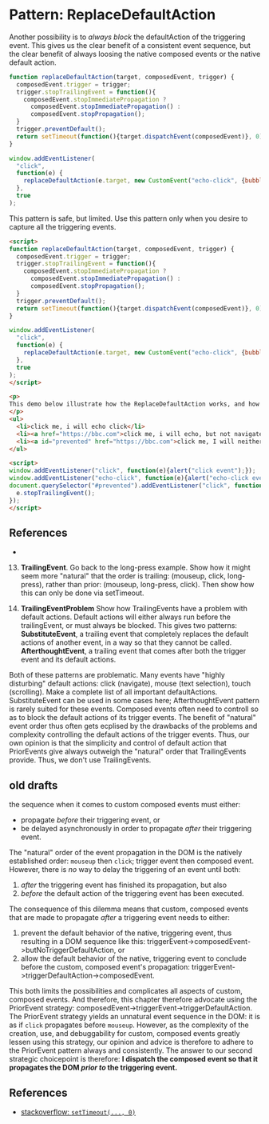 # Pattern: ReplaceDefaultAction

Another possibility is to *always block* the defaultAction of the triggering event.
This gives us the clear benefit of a consistent event sequence, but 
the clear benefit of always loosing the native composed events or the native default action.

```javascript
function replaceDefaultAction(target, composedEvent, trigger) {               
  composedEvent.trigger = trigger;
  trigger.stopTrailingEvent = function(){
    composedEvent.stopImmediatePropagation ? 
      composedEvent.stopImmediatePropagation() :
      composedEvent.stopPropagation();
  }
  trigger.preventDefault();
  return setTimeout(function(){target.dispatchEvent(composedEvent)}, 0);
}

window.addEventListener(
  "click", 
  function(e) {
    replaceDefaultAction(e.target, new CustomEvent("echo-click", {bubbles: true, composed: true}), e);
  }, 
  true
);
```

This pattern is safe, but limited. Use this pattern only when you desire to capture all the 
triggering events.

```html
<script>
function replaceDefaultAction(target, composedEvent, trigger) {               
  composedEvent.trigger = trigger;
  trigger.stopTrailingEvent = function(){
    composedEvent.stopImmediatePropagation ? 
      composedEvent.stopImmediatePropagation() :
      composedEvent.stopPropagation();
  }
  trigger.preventDefault();
  return setTimeout(function(){target.dispatchEvent(composedEvent)}, 0);
}

window.addEventListener(                                       
  "click", 
  function(e) {
    replaceDefaultAction(e.target, new CustomEvent("echo-click", {bubbles: true, composed: true}), e);
  }, 
  true
);
</script>

<p>
This demo below illustrate how the ReplaceDefaultAction works, and how it always blocks the defaultAction.
</p>
<ul>
  <li>click me, i will echo click</li>
  <li><a href="https://bbc.com">click me, i will echo, but not navigate</a></li>
  <li><a id="prevented" href="https://bbc.com">click me, I will neither echo nor navigate</a></li>
</ul>

<script>
window.addEventListener("click", function(e){alert("click event");});
window.addEventListener("echo-click", function(e){alert("echo-click event");});
document.querySelector("#prevented").addEventListener("click", function(e){
  e.stopTrailingEvent();
});
</script>
```

## References

 * 

13. **TrailingEvent**. Go back to the long-press example. 
   Show how it might seem more "natural" that the order is trailing:
   (mouseup, click, long-press), rather than prior: (mouseup, long-press, click). 
   Then show how this can only be done via setTimeout. 

14. **TrailingEventProblem**
   Show how TrailingEvents have a problem with default actions. 
   Default actions will either always run before the trailingEvent, or must always be blocked. 
   This gives two patterns: 
   **SubstituteEvent**, a trailing event that completely replaces the default actions of another event,
   in a way so that they cannot be called.
   **AfterthoughtEvent**, a trailing event that comes after both the trigger event and its default actions.

   Both of these patterns are problematic.
   Many events have "highly disturbing" default actions: 
   click (navigate), mouse (text selection), touch (scrolling). 
   Make a complete list of all important defaultActions. 
   SubstituteEvent can be used in some cases here; 
   AfterthoughtEvent pattern is rarely suited for these events.
   Composed events often need to controll so as to block the default actions of its trigger events.
   The benefit of "natural" event order thus often gets ecplised by the drawbacks of 
   the problems and complexity controlling the default actions of the trigger events.
   Thus, our own opinion is that the simplicity and control of default action that PriorEvents give
   always outweigh the "natural" order that TrailingEvents provide. Thus, we don't use TrailingEvents. 
 
## old drafts
the sequence when it comes to 
custom composed events must either:
 * propagate *before* their triggering event, or
 * be delayed asynchronously in order to propagate *after* their triggering event.

The "natural" order of the event propagation in the DOM is the natively established order:
`mouseup` then `click`; trigger event then composed event.
However, there is *no* way to delay the triggering of an event 
until both:
1. *after* the triggering event has finished its propagation, but also 
2. *before* the default action of the triggering event has been executed.

The consequence of this dilemma means that custom, composed events that are made to propagate *after*
a triggering event needs to either:
1. prevent the default behavior of the native, triggering event, thus resulting in a DOM sequence like this:
   triggerEvent->composedEvent->butNoTriggerDefaultAction, or
2. allow the default behavior of the native, triggering event to conclude before the custom, composed 
   event's propagation: triggerEvent->triggerDefaultAction->composedEvent.           
   
This both limits the possibilities and complicates all aspects of custom, composed events.
And therefore, this chapter therefore advocate using the PriorEvent strategy:
composedEvent->triggerEvent->triggerDefaultAction.
The PriorEvent strategy yields an unnatural event sequence in the DOM:
it is as if `click` propagates before `mouseup`. 
However, as the complexity of the creation, use, and debuggability for custom, composed events
greatly lessen using this strategy, our opinion and advice is therefore to adhere to the
PriorEvent pattern always and consistently. The answer to our second strategic choicepoint is therefore:
**I dispatch the composed event so that it propagates the DOM *prior to* the triggering event.**

## References

 * [stackoverflow: `setTimeout(..., 0)`](https://stackoverflow.com/questions/33955650/what-is-settimeout-doing-when-set-to-0-milliseconds/33955673)